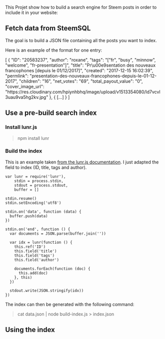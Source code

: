 This Projet show how to build a search engine for Steem posts in order to include it in your website:

## Fetch data from SteemSQL

The goal is to build a JSON file containing all the posts you want to index.

Here is an example of the format for one entry:

[
	{
	    "ID": "20583237",
	    "author": "roxane",
	    "tags": "[\"fr\", \"busy\", \"minnow\", \"welcome\", \"fr-presentation\"]",
	    "title": "Pr\u00e9sentation des nouveaux francophones [depuis le 01\/12\/2017]",
	    "created": "2017-12-15 16:02:39",
	    "permlink": "presentation-des-nouveaux-francophones-depuis-le-01-12-2017",
	    "children": "16",
	    "net_votes": "69",
	    "total_payout_value": "0",
	    "cover_image_url": "https:\/\/res.cloudinary.com\/hpiynhbhq\/image\/upload\/v1513354080\/ld7vcvl3uau9va5hg2kv.jpg"
	},
	{ 
		[...] 
	}
]

## Use a pre-build search index

### Install lunr.js

> npm install lunr

### Build the index

This is an example taken [from the lunr.js documentation](https://lunrjs.com/guides/index_prebuilding.html).
I just adapted the field to index (ID, title, tags and author).

```
var lunr = require('lunr'),
    stdin = process.stdin,
    stdout = process.stdout,
    buffer = []

stdin.resume()
stdin.setEncoding('utf8')

stdin.on('data', function (data) {
  buffer.push(data)
})

stdin.on('end', function () {
  var documents = JSON.parse(buffer.join(''))

  var idx = lunr(function () {
    this.ref('ID')
    this.field('title')
    this.field('tags')
    this.field('author')

    documents.forEach(function (doc) {
      this.add(doc)
    }, this)
  })

  stdout.write(JSON.stringify(idx))
})
```

The index can then be generated with the following command:

> cat data.json | node build-index.js > index.json


## Using the index


